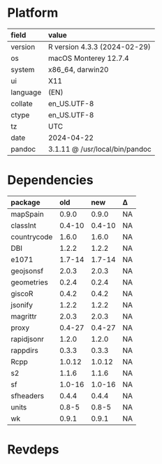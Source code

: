 # Platform

|field    |value                          |
|:--------|:------------------------------|
|version  |R version 4.3.3 (2024-02-29)   |
|os       |macOS Monterey 12.7.4          |
|system   |x86_64, darwin20               |
|ui       |X11                            |
|language |(EN)                           |
|collate  |en_US.UTF-8                    |
|ctype    |en_US.UTF-8                    |
|tz       |UTC                            |
|date     |2024-04-22                     |
|pandoc   |3.1.11 @ /usr/local/bin/pandoc |

# Dependencies

|package     |old    |new    |Δ  |
|:-----------|:------|:------|:--|
|mapSpain    |0.9.0  |0.9.0  |NA |
|classInt    |0.4-10 |0.4-10 |NA |
|countrycode |1.6.0  |1.6.0  |NA |
|DBI         |1.2.2  |1.2.2  |NA |
|e1071       |1.7-14 |1.7-14 |NA |
|geojsonsf   |2.0.3  |2.0.3  |NA |
|geometries  |0.2.4  |0.2.4  |NA |
|giscoR      |0.4.2  |0.4.2  |NA |
|jsonify     |1.2.2  |1.2.2  |NA |
|magrittr    |2.0.3  |2.0.3  |NA |
|proxy       |0.4-27 |0.4-27 |NA |
|rapidjsonr  |1.2.0  |1.2.0  |NA |
|rappdirs    |0.3.3  |0.3.3  |NA |
|Rcpp        |1.0.12 |1.0.12 |NA |
|s2          |1.1.6  |1.1.6  |NA |
|sf          |1.0-16 |1.0-16 |NA |
|sfheaders   |0.4.4  |0.4.4  |NA |
|units       |0.8-5  |0.8-5  |NA |
|wk          |0.9.1  |0.9.1  |NA |

# Revdeps

